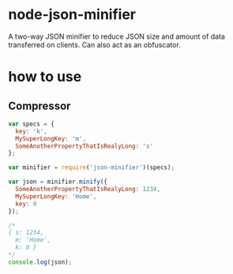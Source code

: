# node-json-minifier
A two-way JSON minifier to reduce JSON size and amount of data transferred on clients. Can also act as an obfuscator.

# how to use
## Compressor

```js
var specs = {
  key: 'k',
  MySuperLongKey: 'm',
  SomeAnotherPropertyThatIsRealyLong: 's'
};

var minifier = require('json-minifier')(specs);

var json = minifier.minify({
  SomeAnotherPropertyThatIsRealyLong: 1234,
  MySuperLongKey: 'Home',
  key: 0
});

/*
{ s: 1234,
  m: 'Home',
  k: 0 } 
*/
console.log(json);
```
